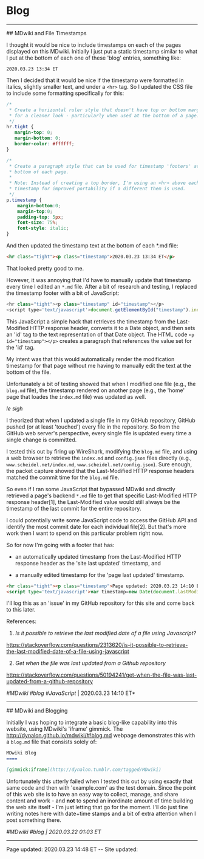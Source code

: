 # Blog

<hr class="tight">
## MDwiki and File Timestamps

I thought it would be nice to include timestamps on each of the pages displayed on this MDwiki.  Initially I just put a static timestamp similar to what I put at the bottom of each one of these 'blog' entries, something like:

```
2020.03.23 13:34 ET
```

Then I decided that it would be nice if the timestamp were formatted in italics, slightly smaller text, and under a `<hr>` tag.  So I updated the CSS file to include some formatting specifically for this:

```CSS
/*
 * Create a horizontal ruler style that doesn't have top or bottom margins,
 * for a cleaner look - particularly when used at the bottom of a page.
 */
hr.tight {
   margin-top: 0;
   margin-bottom: 0;
   border-color: #ffffff;
}

/*
 * Create a paragraph style that can be used for timestamp 'footers' at the
 * bottom of each page.
 *
 * Note: Instead of creating a top border, I'm using an <hr> above each
 * timestamp for improved portability if a different them is used.
 */
p.timestamp {
    margin-bottom:0;
    margin-top:0;
    padding-top: 5px;
    font-size: 75%;
    font-style: italic;
}
```

And then updated the timestamp text at the bottom of each \*.md file:

```HTML
<hr class="tight"><p class="timestamp">2020.03.23 13:34 ET</p>
```

That looked pretty good to me.

However, it was annoying that I'd have to manually update that timestamp every time I edited an `*.md` file. After a bit of research and testing, I replaced the timestamp footer with a bit of JavaScript:

```JavaScript
<hr class="tight"><p class="timestamp" id="timestamp"></p>
<script type='text/javascript'>document.getElementById("timestamp").innerHTML = Date(document.lastModified);</script>
```

This JavaScript a simple hack that retrieves the timestamp from the Last-Modified HTTP response header, converts it to a Date object, and then sets an 'id' tag to the text representation of that Date object. The HTML code `<p id="timestamp"></p>` creates a paragraph that references the value set for the 'id' tag.

My intent was that this would automatically render the modification timestamp for that page without me having to manually edit the text at the bottom of the file.

Unfortunately a bit of testing showed that when I modified one file (e.g., the `blog.md` file), the timestamp rendered on another page (e.g., the 'home' page that loades the `index.md` file) was updated as well.

<i>*le sigh*</i>

I theorized that when I updated a single file in my GitHub repository, GitHub pushed (or at least 'touched') every file in the repository.  So from the GitHub web server's perspective, every single file is updated every time a single change is committed.

I tested this out by firing up WireShark, modifying the `blog.md` file, and using a web browser to retrieve the `index.md` and `config.json` files directly (e.g., `www.scheidel.net/index.md`, `www.scheidel.net/config.json`).  Sure enough, the packet capture showed that the Last-Modified HTTP response headers matched the commit time for the `blog.md` file.

So even if I ran some JavaScript that bypassed MDwiki and directly retrieved a page's backend `*.md` file to get that specific Last-Modified HTTP response header\[1\], the Last-Modified value would still always be the timestamp of the last commit for the entire repository.

I could potentially write some JavaScript code to access the GitHub API and identify the most commit date for each individual file\[2\].  But that's more work then I want to spend on this particular problem right now.
  
So for now I'm going with a footer that has:

 * an automatically updated timestamp from the Last-Modified HTTP response header as the 'site last updated' timestamp, and
 
 * a manually edited timestamp for the 'page last updated' timestamp.

```HTML
<hr class="tight"><p class="timestamp">Page updated: 2020.03.23 14:10 ET -- Site updated: <span id="timestamp"></span></p>
<script type='text/javascript'>var timestamp=new Date(document.lastModified); document.getElementById("timestamp").innerHTML = timestamp;</script>
```

I'll log this as an 'issue' in my GitHub repository for this site and come back to this later.

References:

 1. *Is it possible to retrieve the last modified date of a file using Javascript?*
 
 <a href="https://stackoverflow.com/questions/2313620/is-it-possible-to-retrieve-the-last-modified-date-of-a-file-using-javascript" target="_blank">https://<span></span>stackoverflow.<span></span>com/questions/2313620/is-it-possible-to-retrieve-the-last-modified-date-of-a-file-using-javascript</a>
 
 2. *Get when the file was last updated from a Github repository*
 
 <a href="https://stackoverflow.com/questions/50194241/get-when-the-file-was-last-updated-from-a-github-repository" target="_blank">https://<span></span>stackoverflow.<span></span>com/questions/50194241/get-when-the-file-was-last-updated-from-a-github-repository</a>

*#MDwiki #blog #JavaScript* | 2020.03.23 14:10 ET*

<hr class="tight">
## MDwiki and Blogging

Initially I was hoping to integrate a basic blog-like capability into this website, using MDwiki's 'iframe' gimmick.  The <a href="http://dynalon.github.io/mdwiki/#!blog.md" target="_blank">http://<span></span>dynalon.<span></span>github.<span></span>io/mdwiki/#!blog.md</a> webpage demonstrates this with a `blog.md` file that consists solely of:

```markdown
MDwiki Blog
====

[gimmick:iframe](http://dynalon.tumblr.com/tagged/MDwiki)
```

Unfortunately this utterly failed when I tested this out by using exactly that same code and then with 'example.com' as the test domain. Since the point of this web site is to have an easy way to collect, manage, and share content and work - and **not** to spend an inordinate amount of time building the web site itself - I'm just letting that go for the moment. I'll do just fine writing notes here with date+time stamps and a bit of extra attention when I post something there.

*#MDwiki #blog | 2020.03.22 01:03 ET*

<hr class="tight"><p class="timestamp">Page updated: 2020.03.23 14:48 ET -- Site updated: <span id="timestamp"></span></p>
<script type='text/javascript'>var timestamp=new Date(document.lastModified); document.getElementById("timestamp").innerHTML = timestamp;</script>
